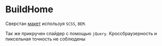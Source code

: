 # BuildHome

Сверстан [макет](https://github.com/goit-fe/markup_fe2o/blob/master/js_19-20/homework19_20.psd) используя `SCSS`, `BEM`. 

Так же прикручен слайдер с помощью `jQuery`. 
Кроссбраузерность и пиксельная точность не соблюдены
